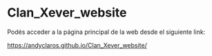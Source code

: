 # Clan_Xever_website

Podés acceder a la página principal de la web desde el siguiente link:

https://andyclaros.github.io/Clan_Xever_website/
